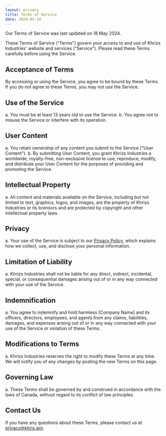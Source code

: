 ```yaml
---
layout: privacy
title: Terms of Service
date: 2024-05-18
---
```

Our Terms of Service was last updated on 18 May 2024.

These Terms of Service ("Terms") govern your access to and use of Khrizs Industries' website and services ("Service"). Please read these Terms carefully before using the Service.

## Acceptance of Terms
By accessing or using the Service, you agree to be bound by these Terms. If you do not agree to these Terms, you may not use the Service.

## Use of the Service
a. You must be at least 13 years old to use the Service.
b. You agree not to misuse the Service or interfere with its operation.

## User Content

a. You retain ownership of any content you submit to the Service ("User Content").
b. By submitting User Content, you grant Khrizs Industries a worldwide, royalty-free, non-exclusive license to use, reproduce, modify, and distribute your User Content for the purposes of providing and promoting the Service.

## Intellectual Property
a. All content and materials available on the Service, including but not limited to text, graphics, logos, and images, are the property of Khrizs Industries or its licensors and are protected by copyright and other intellectual property laws.

## Privacy
a. Your use of the Service is subject to our [Privacy Policy](https://khris.win/privacy), which explains how we collect, use, and disclose your personal information.

## Limitation of Liability
a. Khrizs Industries shall not be liable for any direct, indirect, incidental, special, or consequential damages arising out of or in any way connected with your use of the Service.

## Indemnification
a. You agree to indemnify and hold harmless [Company Name] and its officers, directors, employees, and agents from any claims, liabilities, damages, and expenses arising out of or in any way connected with your use of the Service or violation of these Terms.

## Modifications to Terms
a. Khrizs Industries reserves the right to modify these Terms at any time. We will notify you of any changes by posting the new Terms on this page.

## Governing Law
a. These Terms shall be governed by and construed in accordance with the laws of Canada, without regard to its conflict of law principles.

## Contact Us
If you have any questions about these Terms, please contact us at [privacy@khris.win](mailto:privacy@khris.win).
